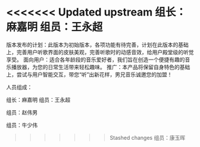 <<<<<<< Updated upstream
组长：麻嘉明
组员：王永超
=======
版本发布的计划：此版本为初始版本，各项功能有待完善，计划在此版本的基础上，完善用户听歌界面的皮肤美观，完善听歌时的动感音效，给用户殿堂级的听觉享受。
面向用户：适合各年龄段的音乐爱好者，我们旨在创造一个便捷有趣的音乐播放器，为您的日常生活带来轻松趣味。
推广：本产品将保留自身特色的基础上，尝试与用户智能交互，带您“听”出新花样，男兄音乐诚邀您的加盟！





人员组成：

组长：麻嘉明
组员：王永超

组员：赵伟男

组员：牛少伟

>>>>>>> Stashed changes
组员：康玉晖